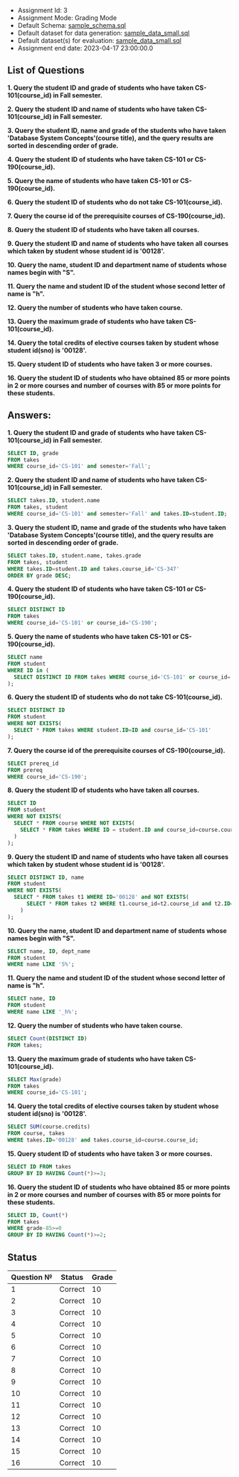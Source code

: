 - Assignment Id: 3
- Assignment Mode: Grading Mode
- Default Schema: [sample_schema.sql](https://github.com/K-PK66/RucBaseNXDU-WK-/blob/main/SQL/sample_schema.sql)
- Default dataset for data generation:  [sample_data_small.sql](https://github.com/K-PK66/RucBaseNXDU-WK-/blob/main/SQL/sample_data_small.sql)  
- Default dataset(s) for evaluation:  [sample_data_small.sql](https://github.com/K-PK66/RucBaseNXDU-WK-/blob/main/SQL/sample_data_small.sql)
- Assignment end date: 2023-04-17 23:00:00.0
## List of Questions
**1. Query the student ID and grade of students who have taken CS-101(course_id) in Fall semester.**

**2. Query the student ID and name of students who have taken CS-101(course_id) in Fall semester.**

**3. Query the student ID, name and grade of the students who have taken 'Database System Concepts'(course title), and the query results are sorted in descending order of grade.**

**4. Query the student ID of students who have taken CS-101 or CS-190(course_id).**

**5. Query the name of students who have taken CS-101 or CS-190(course_id).**

**6. Query the student ID of students who do not take CS-101(course_id).**

**7. Query the course id of the prerequisite courses of CS-190(course_id).**

**8. Query the student ID of students who have taken all courses.**

**9. Query the student ID and name of students who have taken all courses which taken by student whose student id is '00128'.**

**10. Query the name, student ID and department name of students whose names begin with "S".**

**11. Query the name and student ID of the student whose second letter of name is "h".**

**12. Query the number of students who have taken course.**

**13. Query the maximum grade of students who have taken CS-101(course_id).**

**14. Query the total credits of elective courses taken by student whose student id(sno) is '00128'.**

**15. Query student ID of students who have taken 3 or more courses.**

**16. Query the student ID of students who have obtained 85 or more points in 2 or more courses and number of courses with 85 or more points for these students.**
## Answers:
**1. Query the student ID and grade of students who have taken CS-101(course_id) in Fall semester.**

```sql
SELECT ID, grade
FROM takes
WHERE course_id='CS-101' and semester='Fall';
```

**2. Query the student ID and name of students who have taken CS-101(course_id) in Fall semester.**

```sql
SELECT takes.ID, student.name
FROM takes, student
WHERE course_id='CS-101' and semester='Fall' and takes.ID=student.ID;
```

**3. Query the student ID, name and grade of the students who have taken 'Database System Concepts'(course title), and the query results are sorted in descending order of grade.**

```sql
SELECT takes.ID, student.name, takes.grade
FROM takes, student
WHERE takes.ID=student.ID and takes.course_id='CS-347'
ORDER BY grade DESC;
```

**4. Query the student ID of students who have taken CS-101 or CS-190(course_id).**

```sql
SELECT DISTINCT ID
FROM takes
WHERE course_id='CS-101' or course_id='CS-190';
```

**5. Query the name of students who have taken CS-101 or CS-190(course_id).**

```sql
SELECT name
FROM student
WHERE ID in (
  SELECT DISTINCT ID FROM takes WHERE course_id='CS-101' or course_id='CS-190'
);
```

**6. Query the student ID of students who do not take CS-101(course_id).**

```sql
SELECT DISTINCT ID
FROM student
WHERE NOT EXISTS(
  SELECT * FROM takes WHERE student.ID=ID and course_id='CS-101'
);
```

**7. Query the course id of the prerequisite courses of CS-190(course_id).**

```sql
SELECT prereq_id
FROM prereq
WHERE course_id='CS-190';
```

**8. Query the student ID of students who have taken all courses.**

```sql
SELECT ID
FROM student
WHERE NOT EXISTS(
  SELECT * FROM course WHERE NOT EXISTS(
	SELECT * FROM takes WHERE ID = student.ID and course_id=course.course_id
  )
);
```

**9. Query the student ID and name of students who have taken all courses which taken by student whose student id is '00128'.**

```sql
SELECT DISTINCT ID, name
FROM student
WHERE NOT EXISTS(
  SELECT * FROM takes t1 WHERE ID='00128' and NOT EXISTS(
	  SELECT * FROM takes t2 WHERE t1.course_id=t2.course_id and t2.ID=student.ID
	)
);
```

**10. Query the name, student ID and department name of students whose names begin with "S".**

```sql
SELECT name, ID, dept_name
FROM student
WHERE name LIKE 'S%';
```

**11. Query the name and student ID of the student whose second letter of name is "h".**

```sql
SELECT name, ID
FROM student
WHERE name LIKE '_h%';
```

**12. Query the number of students who have taken course.**

```sql
SELECT Count(DISTINCT ID)
FROM takes;
```

**13. Query the maximum grade of students who have taken CS-101(course_id).**

```sql
SELECT Max(grade)
FROM takes
WHERE course_id='CS-101';
```

**14. Query the total credits of elective courses taken by student whose student id(sno) is '00128'.**

```sql
SELECT SUM(course.credits)
FROM course, takes
WHERE takes.ID='00128' and takes.course_id=course.course_id;
```

**15. Query student ID of students who have taken 3 or more courses.**

```sql
SELECT ID FROM takes
GROUP BY ID HAVING Count(*)>=3;
```

**16. Query the student ID of students who have obtained 85 or more points in 2 or more courses and number of courses with 85 or more points for these students.**

```sql
SELECT ID, Count(*)
FROM takes
WHERE grade-85>=0
GROUP BY ID HAVING Count(*)>=2;
```
## Status
|  Question №  |  Status  | Grade
|  ----  | ----  | ---- |
| 1  | Correct | 10 |
| 2  | Correct | 10 |
| 3  | Correct | 10 |
| 4  | Correct | 10 |
| 5  | Correct | 10 |
| 6  | Correct | 10 |
| 7  | Correct | 10 |
| 8  | Correct | 10 |
| 9  | Correct | 10 |
| 10  | Correct | 10 |
| 11  | Correct | 10 |
| 12  | Correct | 10 |
| 13  | Correct | 10 |
| 14  | Correct | 10 |
| 15  | Correct | 10 |
| 16  | Correct | 10 |
